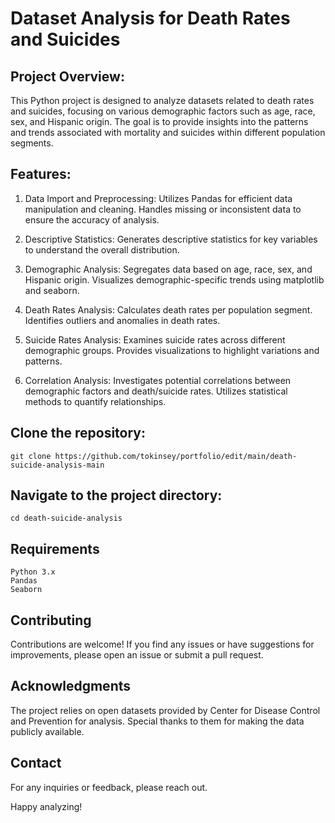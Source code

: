 # Dataset Analysis for Death Rates and Suicides

## Project Overview:
This Python project is designed to analyze datasets related to death rates and suicides, focusing on various demographic factors such as age, race, sex, and Hispanic origin. The goal is to provide insights into the patterns and trends associated with mortality and suicides within different population segments.

## Features:
1. Data Import and Preprocessing:
	Utilizes Pandas for efficient data manipulation and cleaning.
	Handles missing or inconsistent data to ensure the accuracy of analysis.

2. Descriptive Statistics:
	Generates descriptive statistics for key variables to understand the overall distribution.

3. Demographic Analysis:
	Segregates data based on age, race, sex, and Hispanic origin.
	Visualizes demographic-specific trends using matplotlib and seaborn.

4. Death Rates Analysis:
	Calculates death rates per population segment.
	Identifies outliers and anomalies in death rates.

5. Suicide Rates Analysis:
	Examines suicide rates across different demographic groups.
	Provides visualizations to highlight variations and patterns.

6. Correlation Analysis:
	Investigates potential correlations between demographic factors and death/suicide rates.
	Utilizes statistical methods to quantify relationships.

## Clone the repository:
	git clone https://github.com/tokinsey/portfolio/edit/main/death-suicide-analysis-main

## Navigate to the project directory:
	cd death-suicide-analysis

## Requirements
	Python 3.x
	Pandas
	Seaborn

## Contributing
Contributions are welcome! If you find any issues or have suggestions for improvements, please open an issue or submit a pull request.

## Acknowledgments
The project relies on open datasets provided by Center for Disease Control and Prevention for analysis. Special thanks to them for making the data publicly available.

## Contact
For any inquiries or feedback, please reach out.

Happy analyzing!
